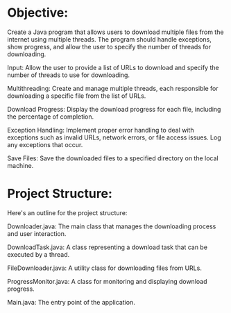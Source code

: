 # Objective: 

Create a Java program that allows users to download multiple files from the internet using multiple threads. The program should handle exceptions, show progress, and allow the user to specify the number of threads for downloading.

Input: Allow the user to provide a list of URLs to download and specify the number of threads to use for downloading.

Multithreading: Create and manage multiple threads, each responsible for downloading a specific file from the list of URLs.

Download Progress: Display the download progress for each file, including the percentage of completion.

Exception Handling: Implement proper error handling to deal with exceptions such as invalid URLs, network errors, or file access issues. Log any exceptions that occur.

Save Files: Save the downloaded files to a specified directory on the local machine.


# Project Structure:

Here's an outline for the project structure:

Downloader.java: The main class that manages the downloading process and user interaction.

DownloadTask.java: A class representing a download task that can be executed by a thread.

FileDownloader.java: A utility class for downloading files from URLs.

ProgressMonitor.java: A class for monitoring and displaying download progress.

Main.java: The entry point of the application.
